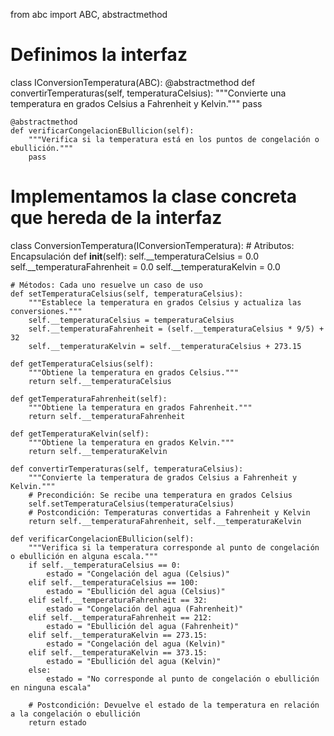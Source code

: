from abc import ABC, abstractmethod

# Definimos la interfaz
class IConversionTemperatura(ABC):
    @abstractmethod
    def convertirTemperaturas(self, temperaturaCelsius):
        """Convierte una temperatura en grados Celsius a Fahrenheit y Kelvin."""
        pass
    
    @abstractmethod
    def verificarCongelacionEBullicion(self):
        """Verifica si la temperatura está en los puntos de congelación o ebullición."""
        pass


# Implementamos la clase concreta que hereda de la interfaz
class ConversionTemperatura(IConversionTemperatura):
    # Atributos: Encapsulación
    def __init__(self):
        self.__temperaturaCelsius = 0.0
        self.__temperaturaFahrenheit = 0.0
        self.__temperaturaKelvin = 0.0

    # Métodos: Cada uno resuelve un caso de uso
    def setTemperaturaCelsius(self, temperaturaCelsius):
        """Establece la temperatura en grados Celsius y actualiza las conversiones."""
        self.__temperaturaCelsius = temperaturaCelsius
        self.__temperaturaFahrenheit = (self.__temperaturaCelsius * 9/5) + 32
        self.__temperaturaKelvin = self.__temperaturaCelsius + 273.15

    def getTemperaturaCelsius(self):
        """Obtiene la temperatura en grados Celsius."""
        return self.__temperaturaCelsius

    def getTemperaturaFahrenheit(self):
        """Obtiene la temperatura en grados Fahrenheit."""
        return self.__temperaturaFahrenheit

    def getTemperaturaKelvin(self):
        """Obtiene la temperatura en grados Kelvin."""
        return self.__temperaturaKelvin

    def convertirTemperaturas(self, temperaturaCelsius):
        """Convierte la temperatura de grados Celsius a Fahrenheit y Kelvin."""
        # Precondición: Se recibe una temperatura en grados Celsius
        self.setTemperaturaCelsius(temperaturaCelsius)
        # Postcondición: Temperaturas convertidas a Fahrenheit y Kelvin
        return self.__temperaturaFahrenheit, self.__temperaturaKelvin

    def verificarCongelacionEBullicion(self):
        """Verifica si la temperatura corresponde al punto de congelación o ebullición en alguna escala."""
        if self.__temperaturaCelsius == 0:
            estado = "Congelación del agua (Celsius)"
        elif self.__temperaturaCelsius == 100:
            estado = "Ebullición del agua (Celsius)"
        elif self.__temperaturaFahrenheit == 32:
            estado = "Congelación del agua (Fahrenheit)"
        elif self.__temperaturaFahrenheit == 212:
            estado = "Ebullición del agua (Fahrenheit)"
        elif self.__temperaturaKelvin == 273.15:
            estado = "Congelación del agua (Kelvin)"
        elif self.__temperaturaKelvin == 373.15:
            estado = "Ebullición del agua (Kelvin)"
        else:
            estado = "No corresponde al punto de congelación o ebullición en ninguna escala"
        
        # Postcondición: Devuelve el estado de la temperatura en relación a la congelación o ebullición
        return estado
